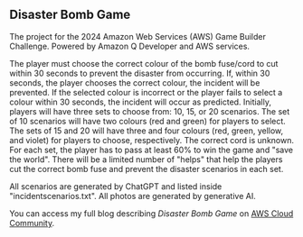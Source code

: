 ## Disaster Bomb Game
The project for the 2024 Amazon Web Services (AWS) Game Builder Challenge. Powered by Amazon Q Developer and AWS services.

The player must choose the correct colour of the bomb fuse/cord to cut within 30 seconds to prevent the disaster from occurring. 
If, within 30 seconds, the player chooses the correct colour, the incident will be prevented. 
If the selected colour is incorrect or the player fails to select a colour within 30 seconds, the incident will occur as predicted. 
Initially, players will have three sets to choose from: 10, 15, or 20 scenarios. The set of 10 scenarios will have two colours (red and green) for players to select. 
The sets of 15 and 20 will have three and four colours (red, green, yellow, and violet) for players to choose, respectively. The correct cord is unknown. 
For each set, the player has to pass at least 60% to win the game and "save the world". 
There will be a limited number of "helps" that help the players cut the correct bomb fuse and prevent the disaster scenarios in each set.

All scenarios are generated by ChatGPT and listed inside "incidentscenarios.txt". All photos are generated by generative AI.

You can access my full blog describing *Disaster Bomb Game* on [AWS Cloud Community](https://community.aws/content/2pbDb5b6lPZIlazd8bwIiOQmcnM/disaster-bomb-game-an-online-survival-game-powered-by-amazon-q).
